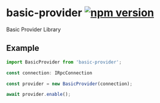 # basic-provider [![npm version](https://badge.fury.io/js/basic-provider.svg)](https://badge.fury.io/js/basic-provider)

Basic Provider Library

## Example

```javascript
import BasicProvider from 'basic-provider';

const connection: IRpcConnection

const provider = new BasicProvider(connection);

await provider.enable();
```
